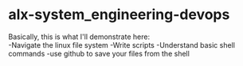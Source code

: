 # alx-system_engineering-devops
Basically, this is what I'll demonstrate here:\
-Navigate the linux file system
-Write scripts 
-Understand basic shell commands
-use github to save your files from the shell
